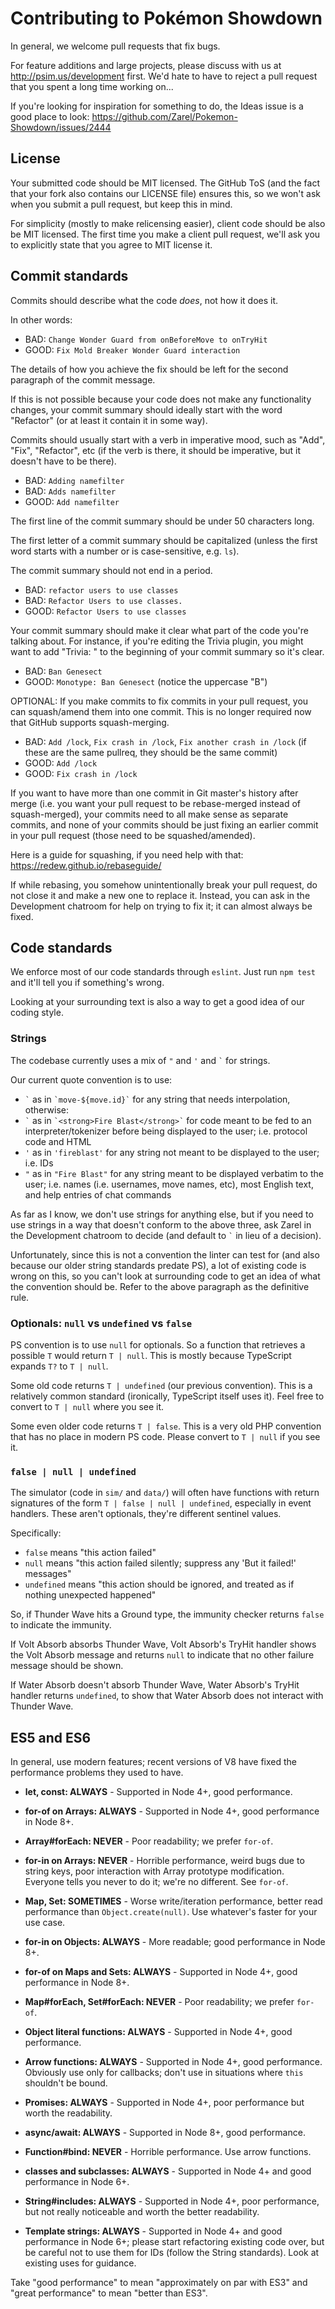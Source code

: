Contributing to Pokémon Showdown
========================================================================

In general, we welcome pull requests that fix bugs.

For feature additions and large projects, please discuss with us at http://psim.us/development first. We'd hate to have to reject a pull request that you spent a long time working on...

If you're looking for inspiration for something to do, the Ideas issue is a good place to look: https://github.com/Zarel/Pokemon-Showdown/issues/2444


License
------------------------------------------------------------------------

Your submitted code should be MIT licensed. The GitHub ToS (and the fact that your fork also contains our LICENSE file) ensures this, so we won't ask when you submit a pull request, but keep this in mind.

For simplicity (mostly to make relicensing easier), client code should be also be MIT licensed. The first time you make a client pull request, we'll ask you to explicitly state that you agree to MIT license it.


Commit standards
------------------------------------------------------------------------

Commits should describe what the code _does_, not how it does it.

In other words:

- BAD: `Change Wonder Guard from onBeforeMove to onTryHit`
- GOOD: `Fix Mold Breaker Wonder Guard interaction`

The details of how you achieve the fix should be left for the second paragraph of the commit message.

If this is not possible because your code does not make any functionality changes, your commit summary should ideally start with the word "Refactor" (or at least it contain it in some way).

Commits should usually start with a verb in imperative mood, such as "Add", "Fix", "Refactor", etc (if the verb is there, it should be imperative, but it doesn't have to be there).

- BAD: `Adding namefilter`
- BAD: `Adds namefilter`
- GOOD: `Add namefilter`

The first line of the commit summary should be under 50 characters long.

The first letter of a commit summary should be capitalized (unless the first word starts with a number or is case-sensitive, e.g. `ls`).

The commit summary should not end in a period.

- BAD: `refactor users to use classes`
- BAD: `Refactor Users to use classes.`
- GOOD: `Refactor Users to use classes`

Your commit summary should make it clear what part of the code you're talking about. For instance, if you're editing the Trivia plugin, you might want to add "Trivia: " to the beginning of your commit summary so it's clear.

- BAD: `Ban Genesect`
- GOOD: `Monotype: Ban Genesect` (notice the uppercase "B")

OPTIONAL: If you make commits to fix commits in your pull request, you can squash/amend them into one commit. This is no longer required now that GitHub supports squash-merging.

- BAD: `Add /lock`, `Fix crash in /lock`, `Fix another crash in /lock` (if these are the same pullreq, they should be the same commit)
- GOOD: `Add /lock`
- GOOD: `Fix crash in /lock`

If you want to have more than one commit in Git master's history after merge (i.e. you want your pull request to be rebase-merged instead of squash-merged), your commits need to all make sense as separate commits, and none of your commits should be just fixing an earlier commit in your pull request (those need to be squashed/amended).

Here is a guide for squashing, if you need help with that: https://redew.github.io/rebaseguide/

If while rebasing, you somehow unintentionally break your pull request, do not close it and make a new one to replace it. Instead, you can ask in the Development chatroom for help on trying to fix it; it can almost always be fixed.


Code standards
------------------------------------------------------------------------

We enforce most of our code standards through `eslint`. Just run `npm test` and it'll tell you if something's wrong.

Looking at your surrounding text is also a way to get a good idea of our coding style.

### Strings

The codebase currently uses a mix of `"` and `'` and `` ` `` for strings.

Our current quote convention is to use:

- `` ` `` as in `` `move-${move.id}` `` for any string that needs interpolation, otherwise:
- `` ` `` as in `` `<strong>Fire Blast</strong>` `` for code meant to be fed to an interpreter/tokenizer before being displayed to the user; i.e. protocol code and HTML
- `'` as in `'fireblast'` for any string not meant to be displayed to the user; i.e. IDs
- `"` as in `"Fire Blast"` for any string meant to be displayed verbatim to the user; i.e. names (i.e. usernames, move names, etc), most English text, and help entries of chat commands

As far as I know, we don't use strings for anything else, but if you need to use strings in a way that doesn't conform to the above three, ask Zarel in the Development chatroom to decide (and default to `` ` `` in lieu of a decision).

Unfortunately, since this is not a convention the linter can test for (and also because our older string standards predate PS), a lot of existing code is wrong on this, so you can't look at surrounding code to get an idea of what the convention should be. Refer to the above paragraph as the definitive rule.

### Optionals: `null` vs `undefined` vs `false`

PS convention is to use `null` for optionals. So a function that retrieves a possible `T` would return `T | null`. This is mostly because TypeScript expands `T?` to `T | null`.

Some old code returns `T | undefined` (our previous convention). This is a relatively common standard (ironically, TypeScript itself uses it). Feel free to convert to `T | null` where you see it.

Some even older code returns `T | false`. This is a very old PHP convention that has no place in modern PS code. Please convert to `T | null` if you see it.

### `false | null | undefined`

The simulator (code in `sim/` and `data/`) will often have functions with return signatures of the form `T | false | null | undefined`, especially in event handlers. These aren't optionals, they're different sentinel values.

Specifically:

* `false` means "this action failed"
* `null` means "this action failed silently; suppress any 'But it failed!' messages"
* `undefined` means "this action should be ignored, and treated as if nothing unexpected happened"

So, if Thunder Wave hits a Ground type, the immunity checker returns `false` to indicate the immunity.

If Volt Absorb absorbs Thunder Wave, Volt Absorb's TryHit handler shows the Volt Absorb message and returns `null` to indicate that no other failure message should be shown.

If Water Absorb doesn't absorb Thunder Wave, Water Absorb's TryHit handler returns `undefined`, to show that Water Absorb does not interact with Thunder Wave.


ES5 and ES6
------------------------------------------------------------------------

In general, use modern features; recent versions of V8 have fixed the performance problems they used to have.

- **let, const: ALWAYS** - Supported in Node 4+, good performance.

- **for-of on Arrays: ALWAYS** - Supported in Node 4+, good performance in Node 8+.

- **Array#forEach: NEVER** - Poor readability; we prefer `for-of`.

- **for-in on Arrays: NEVER** - Horrible performance, weird bugs due to string keys, poor interaction with Array prototype modification. Everyone tells you never to do it; we're no different. See `for-of`.

- **Map, Set: SOMETIMES** - Worse write/iteration performance, better read performance than `Object.create(null)`. Use whatever's faster for your use case.

- **for-in on Objects: ALWAYS** - More readable; good performance in Node 8+.

- **for-of on Maps and Sets: ALWAYS** - Supported in Node 4+, good performance in Node 8+.

- **Map#forEach, Set#forEach: NEVER** - Poor readability; we prefer `for-of`.

- **Object literal functions: ALWAYS** - Supported in Node 4+, good performance.

- **Arrow functions: ALWAYS** - Supported in Node 4+, good performance. Obviously use only for callbacks; don't use in situations where `this` shouldn't be bound.

- **Promises: ALWAYS** - Supported in Node 4+, poor performance but worth the readability.

- **async/await: ALWAYS** - Supported in Node 8+, good performance.

- **Function#bind: NEVER** - Horrible performance. Use arrow functions.

- **classes and subclasses: ALWAYS** - Supported in Node 4+ and good performance in Node 6+.

- **String#includes: ALWAYS** - Supported in Node 4+, poor performance, but not really noticeable and worth the better readability.

- **Template strings: ALWAYS** - Supported in Node 4+ and good performance in Node 6+; please start refactoring existing code over, but be careful not to use them for IDs (follow the String standards). Look at existing uses for guidance.

Take "good performance" to mean "approximately on par with ES3" and "great performance" to mean "better than ES3".
